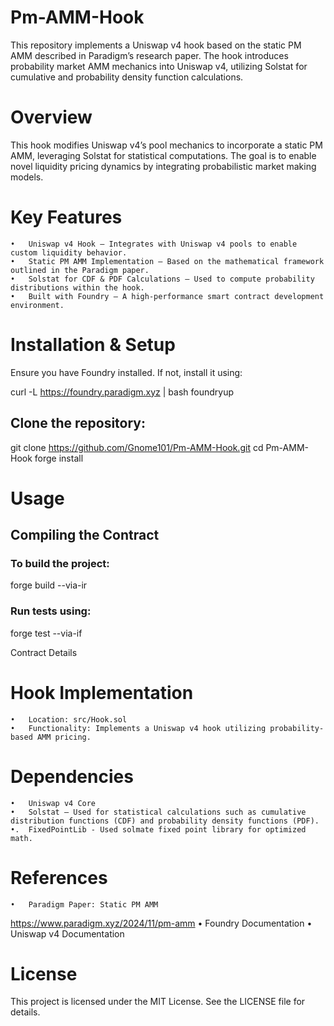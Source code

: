 # Pm-AMM-Hook

This repository implements a Uniswap v4 hook based on the static PM AMM described in Paradigm’s research paper. The hook introduces probability market AMM mechanics into Uniswap v4, utilizing Solstat for cumulative and probability density function calculations.

# Overview

This hook modifies Uniswap v4’s pool mechanics to incorporate a static PM AMM, leveraging Solstat for statistical computations. The goal is to enable novel liquidity pricing dynamics by integrating probabilistic market making models.

# Key Features
	•	Uniswap v4 Hook – Integrates with Uniswap v4 pools to enable custom liquidity behavior.
	•	Static PM AMM Implementation – Based on the mathematical framework outlined in the Paradigm paper.
	•	Solstat for CDF & PDF Calculations – Used to compute probability distributions within the hook.
	•	Built with Foundry – A high-performance smart contract development environment.

# Installation & Setup

Ensure you have Foundry installed. If not, install it using:

curl -L https://foundry.paradigm.xyz | bash
foundryup

## Clone the repository:

git clone https://github.com/Gnome101/Pm-AMM-Hook.git
cd Pm-AMM-Hook
forge install

# Usage

## Compiling the Contract

### To build the project:

forge build --via-ir

### Run tests using:

forge test --via-if

Contract Details

# Hook Implementation
	•	Location: src/Hook.sol
	•	Functionality: Implements a Uniswap v4 hook utilizing probability-based AMM pricing.

# Dependencies
	•	Uniswap v4 Core
	•	Solstat – Used for statistical calculations such as cumulative distribution functions (CDF) and probability density functions (PDF).
    •.  FixedPointLib - Used solmate fixed point library for optimized math.

# References
	•	Paradigm Paper: Static PM AMM
 https://www.paradigm.xyz/2024/11/pm-amm
	•	Foundry Documentation
	•	Uniswap v4 Documentation

# License

This project is licensed under the MIT License. See the LICENSE file for details.
